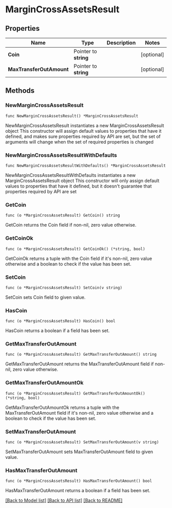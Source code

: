 # MarginCrossAssetsResult

## Properties

Name | Type | Description | Notes
------------ | ------------- | ------------- | -------------
**Coin** | Pointer to **string** |  | [optional] 
**MaxTransferOutAmount** | Pointer to **string** |  | [optional] 

## Methods

### NewMarginCrossAssetsResult

`func NewMarginCrossAssetsResult() *MarginCrossAssetsResult`

NewMarginCrossAssetsResult instantiates a new MarginCrossAssetsResult object
This constructor will assign default values to properties that have it defined,
and makes sure properties required by API are set, but the set of arguments
will change when the set of required properties is changed

### NewMarginCrossAssetsResultWithDefaults

`func NewMarginCrossAssetsResultWithDefaults() *MarginCrossAssetsResult`

NewMarginCrossAssetsResultWithDefaults instantiates a new MarginCrossAssetsResult object
This constructor will only assign default values to properties that have it defined,
but it doesn't guarantee that properties required by API are set

### GetCoin

`func (o *MarginCrossAssetsResult) GetCoin() string`

GetCoin returns the Coin field if non-nil, zero value otherwise.

### GetCoinOk

`func (o *MarginCrossAssetsResult) GetCoinOk() (*string, bool)`

GetCoinOk returns a tuple with the Coin field if it's non-nil, zero value otherwise
and a boolean to check if the value has been set.

### SetCoin

`func (o *MarginCrossAssetsResult) SetCoin(v string)`

SetCoin sets Coin field to given value.

### HasCoin

`func (o *MarginCrossAssetsResult) HasCoin() bool`

HasCoin returns a boolean if a field has been set.

### GetMaxTransferOutAmount

`func (o *MarginCrossAssetsResult) GetMaxTransferOutAmount() string`

GetMaxTransferOutAmount returns the MaxTransferOutAmount field if non-nil, zero value otherwise.

### GetMaxTransferOutAmountOk

`func (o *MarginCrossAssetsResult) GetMaxTransferOutAmountOk() (*string, bool)`

GetMaxTransferOutAmountOk returns a tuple with the MaxTransferOutAmount field if it's non-nil, zero value otherwise
and a boolean to check if the value has been set.

### SetMaxTransferOutAmount

`func (o *MarginCrossAssetsResult) SetMaxTransferOutAmount(v string)`

SetMaxTransferOutAmount sets MaxTransferOutAmount field to given value.

### HasMaxTransferOutAmount

`func (o *MarginCrossAssetsResult) HasMaxTransferOutAmount() bool`

HasMaxTransferOutAmount returns a boolean if a field has been set.


[[Back to Model list]](../README.md#documentation-for-models) [[Back to API list]](../README.md#documentation-for-api-endpoints) [[Back to README]](../README.md)


